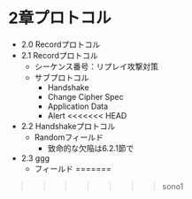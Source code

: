 # 2章プロトコル
* 2.0 Recordプロトコル
* 2.1 Recordプロトコル
    * シーケンス番号：リプレイ攻撃対策
    * サブプロトコル
        * Handshake
        * Change Cipher Spec
        * Application Data
        * Alert
<<<<<<< HEAD
* 2.2 Handshakeプロトコル
    * Randomフィールド
        * 致命的な欠陥は6.2.1節で　
* 2.3 ggg
    * フィールド
=======

>>>>>>> sono1
